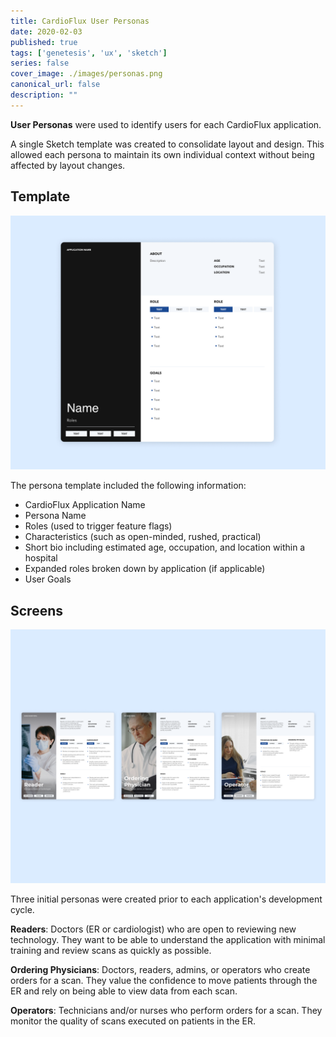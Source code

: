 ```yaml
---
title: CardioFlux User Personas
date: 2020-02-03
published: true
tags: ['genetesis', 'ux', 'sketch']
series: false
cover_image: ./images/personas.png
canonical_url: false
description: ""
---
```


**User Personas** were used to identify users for each CardioFlux application.

A single Sketch template was created to consolidate layout and design. This allowed each persona to maintain its own individual context without being affected by layout changes.

## Template

![Image](./images/personas-00.png)

The persona template included the following information:

* CardioFlux Application Name
* Persona Name
* Roles (used to trigger feature flags)
* Characteristics (such as open-minded, rushed, practical)
* Short bio including estimated age, occupation, and location within a hospital
* Expanded roles broken down by application (if applicable)
* User Goals

## Screens

![Image](./images/personas-01.png)

Three initial personas were created prior to each application's development cycle.

**Readers**: Doctors (ER or cardiologist) who are open to reviewing new technology. They want to be able to understand the application with minimal training and review scans as quickly as possible.

**Ordering Physicians**: Doctors, readers, admins, or operators who create orders for a scan. They value the confidence to move patients through the ER and rely on being able to view data from each scan.

**Operators**: Technicians and/or nurses who perform orders for a scan. They monitor the quality of scans executed on patients in the ER.
